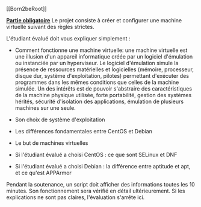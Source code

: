 [[Born2beRoot]]

<u>**Partie obligatoire**</u>
Le projet consiste à créer et configurer une machine virtuelle suivant des règles strictes.

L'étudiant évalué doit vous expliquer simplement :
- Comment fonctionne une machine virtuelle: une machine virtuelle est une illusion d'un appareil informatique créée par un logiciel d'émulation ou instanciée par un hyperviseur. Le logiciel d'émulation simule la présence de ressources matérielles et logicielles (mémoire, processeur, disque dur, système d'exploitation, pilotes) permettant d'exécuter des programmes dans les mêmes conditions que celles de la machine simulée. Un des intérêts est de pouvoir s'abstraire des caractéristiques de la machine physique utilisée, forte portabilité, gestion des systèmes hérités, sécurité d'isolation des applications, émulation de plusieurs machines sur une seule.
- Son choix de système d'exploitation
- Les différences fondamentales entre CentOS et Debian

- Le but de machines virtuelles
- Si l'étudiant évalué a choisi CentOS : ce que sont SELinux et DNF
- Si l'étudiant évalué a choisi Debian : la différence entre aptitude et apt, et ce qu'est APPArmor

Pendant la soutenance, un script doit afficher des informations toutes les 10 minutes. Son fonctionnement sera vérifié en détail ultérieurement. Si les explications ne sont pas claires, l'évaluation s'arrête ici.